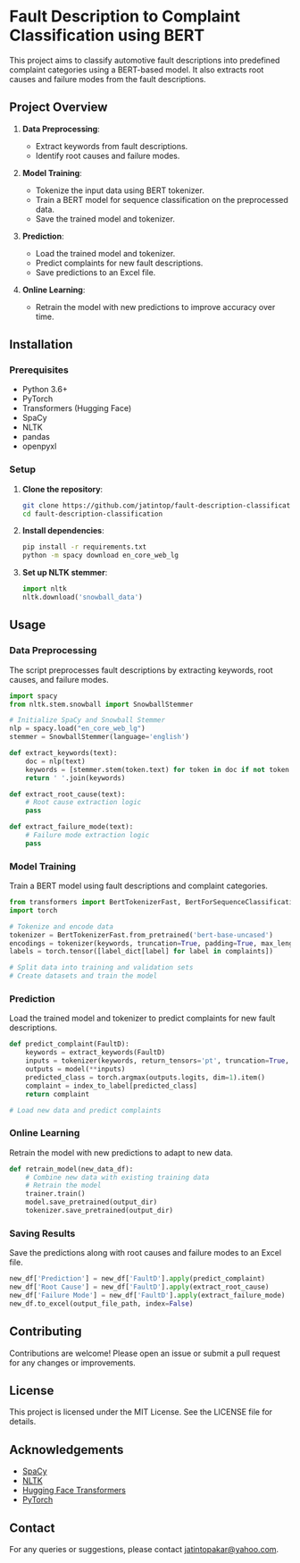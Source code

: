 # Fault Description to Complaint Classification using BERT

This project aims to classify automotive fault descriptions into predefined complaint categories using a BERT-based model. It also extracts root causes and failure modes from the fault descriptions.

## Project Overview

1. **Data Preprocessing**:
    - Extract keywords from fault descriptions.
    - Identify root causes and failure modes.

2. **Model Training**:
    - Tokenize the input data using BERT tokenizer.
    - Train a BERT model for sequence classification on the preprocessed data.
    - Save the trained model and tokenizer.

3. **Prediction**:
    - Load the trained model and tokenizer.
    - Predict complaints for new fault descriptions.
    - Save predictions to an Excel file.

4. **Online Learning**:
    - Retrain the model with new predictions to improve accuracy over time.

## Installation

### Prerequisites

- Python 3.6+
- PyTorch
- Transformers (Hugging Face)
- SpaCy
- NLTK
- pandas
- openpyxl

### Setup

1. **Clone the repository**:
    ```sh
    git clone https://github.com/jatintop/fault-description-classification.git
    cd fault-description-classification
    ```

2. **Install dependencies**:
    ```sh
    pip install -r requirements.txt
    python -m spacy download en_core_web_lg
    ```

3. **Set up NLTK stemmer**:
    ```python
    import nltk
    nltk.download('snowball_data')
    ```

## Usage

### Data Preprocessing

The script preprocesses fault descriptions by extracting keywords, root causes, and failure modes.

```python
import spacy
from nltk.stem.snowball import SnowballStemmer

# Initialize SpaCy and Snowball Stemmer
nlp = spacy.load("en_core_web_lg")
stemmer = SnowballStemmer(language='english')

def extract_keywords(text):
    doc = nlp(text)
    keywords = [stemmer.stem(token.text) for token in doc if not token.is_stop and token.is_alpha]
    return ' '.join(keywords)

def extract_root_cause(text):
    # Root cause extraction logic
    pass

def extract_failure_mode(text):
    # Failure mode extraction logic
    pass
```

### Model Training

Train a BERT model using fault descriptions and complaint categories.

```python
from transformers import BertTokenizerFast, BertForSequenceClassification, Trainer, TrainingArguments
import torch

# Tokenize and encode data
tokenizer = BertTokenizerFast.from_pretrained('bert-base-uncased')
encodings = tokenizer(keywords, truncation=True, padding=True, max_length=128, return_tensors='pt')
labels = torch.tensor([label_dict[label] for label in complaints])

# Split data into training and validation sets
# Create datasets and train the model
```

### Prediction

Load the trained model and tokenizer to predict complaints for new fault descriptions.

```python
def predict_complaint(FaultD):
    keywords = extract_keywords(FaultD)
    inputs = tokenizer(keywords, return_tensors='pt', truncation=True, padding=True, max_length=128)
    outputs = model(**inputs)
    predicted_class = torch.argmax(outputs.logits, dim=1).item()
    complaint = index_to_label[predicted_class]
    return complaint

# Load new data and predict complaints
```

### Online Learning

Retrain the model with new predictions to adapt to new data.

```python
def retrain_model(new_data_df):
    # Combine new data with existing training data
    # Retrain the model
    trainer.train()
    model.save_pretrained(output_dir)
    tokenizer.save_pretrained(output_dir)
```

### Saving Results

Save the predictions along with root causes and failure modes to an Excel file.

```python
new_df['Prediction'] = new_df['FaultD'].apply(predict_complaint)
new_df['Root Cause'] = new_df['FaultD'].apply(extract_root_cause)
new_df['Failure Mode'] = new_df['FaultD'].apply(extract_failure_mode)
new_df.to_excel(output_file_path, index=False)
```

## Contributing

Contributions are welcome! Please open an issue or submit a pull request for any changes or improvements.

## License

This project is licensed under the MIT License. See the LICENSE file for details.

## Acknowledgements

- [SpaCy](https://spacy.io/)
- [NLTK](https://www.nltk.org/)
- [Hugging Face Transformers](https://github.com/huggingface/transformers)
- [PyTorch](https://pytorch.org/)

## Contact

For any queries or suggestions, please contact jatintopakar@yahoo.com.
